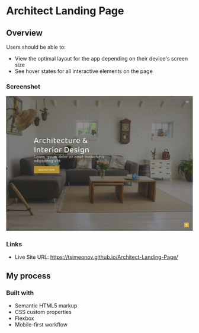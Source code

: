 # Architect Landing Page

## Overview

Users should be able to:

- View the optimal layout for the app depending on their device's screen size
- See hover states for all interactive elements on the page

### Screenshot

![](./desktop-preview.png)

### Links

- Live Site URL: https://tsimeonov.github.io/Architect-Landing-Page/

## My process

### Built with

- Semantic HTML5 markup
- CSS custom properties
- Flexbox
- Mobile-first workflow
